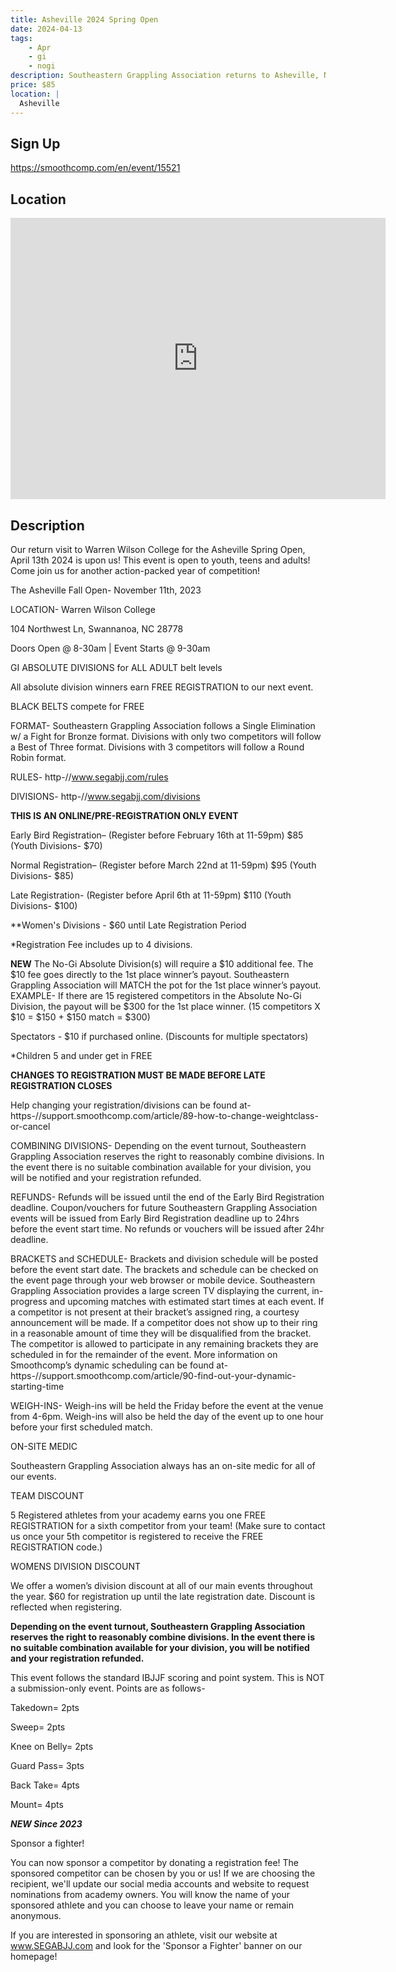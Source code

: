 ```yaml
---
title: Asheville 2024 Spring Open
date: 2024-04-13
tags:
    - Apr
    - gi 
    - nogi 
description: Southeastern Grappling Association returns to Asheville, NC on April 13th, 2024 for The Asheville Spring Open!
price: $85
location: |
  Asheville
---
```

## Sign Up
https://smoothcomp.com/en/event/15521

## Location
<iframe src="https://www.google.com/maps/embed?pb=!1m18!1m12!1m3!1d12345.6789!2d-82.4432425!3d35.6138592!2m3!1f0!2f0!3f0!3m2!1i1024!2i768!4f13.1!3m3!1m2!1s0x0%3A0x0!2z35.6138592!5e0!3m2!1sen!2sus!4v1234567890" width="600" height="450" style="border:0;" allowfullscreen="" loading="lazy"></iframe>

## Description
Our return visit to Warren Wilson College for the Asheville Spring Open, April 13th 2024 is upon us! This event is open to youth, teens and adults! Come join us for another action-packed year of competition!


The Asheville Fall Open- November 11th, 2023


LOCATION- Warren Wilson College


104 Northwest Ln, Swannanoa, NC 28778


Doors Open @ 8-30am | Event Starts @ 9-30am


GI ABSOLUTE DIVISIONS for ALL ADULT belt levels


All absolute division winners earn FREE REGISTRATION to our next event.


BLACK BELTS compete for FREE


FORMAT- Southeastern Grappling Association follows a Single Elimination w/ a Fight for Bronze format. Divisions with only two competitors will follow a Best of Three format. Divisions with 3 competitors will follow a Round Robin format.


RULES- http-//www.segabjj.com/rules


DIVISIONS- http-//www.segabjj.com/divisions


**THIS IS AN ONLINE/PRE-REGISTRATION ONLY EVENT**


Early Bird Registration– (Register before February 16th at 11-59pm) $85 (Youth Divisions- $70)


Normal Registration– (Register before March 22nd at 11-59pm) $95 (Youth Divisions- $85)


Late Registration- (Register before April 6th at 11-59pm) $110 (Youth Divisions- $100)


**Women's Divisions - $60 until Late Registration Period


*Registration Fee includes up to 4 divisions.


**NEW** The No-Gi Absolute Division(s) will require a $10
additional fee. The $10 fee goes directly to the 1st place winner’s
payout. Southeastern Grappling Association will MATCH the pot for the 1st
place winner’s payout. EXAMPLE- If there are 15 registered competitors
in the Absolute No-Gi Division, the payout will be $300 for the 1st
place winner. (15 competitors X $10 = $150 + $150 match = $300)


Spectators - $10 if purchased online. (Discounts for multiple spectators)


*Children 5 and under get in FREE


**CHANGES TO REGISTRATION MUST BE MADE BEFORE LATE REGISTRATION CLOSES**


Help changing your registration/divisions can be found at- https-//support.smoothcomp.com/article/89-how-to-change-weightclass-or-cancel


COMBINING DIVISIONS- Depending on the event turnout, Southeastern Grappling Association reserves the right to reasonably combine divisions. In the event there is no suitable combination available for your division, you will be notified and your registration refunded.


REFUNDS- Refunds will be issued until the end of the Early Bird Registration deadline. Coupon/vouchers for future Southeastern Grappling Association events will be issued from Early Bird Registration deadline up to 24hrs before the event start time. No refunds or vouchers will be issued after 24hr deadline.


BRACKETS and SCHEDULE- Brackets and division schedule will be posted before the event start date. The brackets and schedule can be checked on the event page through your web browser or mobile device. Southeastern Grappling Association provides a large screen TV displaying the current, in-progress and upcoming matches with estimated start times at each event. If a competitor is not present at their bracket’s assigned ring, a courtesy announcement will be made. If a competitor does not show up to their ring in a reasonable amount of time they will be disqualified from the bracket. The competitor is allowed to participate in any remaining brackets they are scheduled in for the remainder of the event. More information on Smoothcomp’s dynamic scheduling can be found at- https-//support.smoothcomp.com/article/90-find-out-your-dynamic-starting-time


WEIGH-INS- Weigh-ins will be held the Friday before the
event at the venue from 4-6pm. Weigh-ins will also be held the day of the event
up to one hour before your first scheduled match.


ON-SITE MEDIC


Southeastern Grappling Association always has an on-site
medic for all of our events.


TEAM DISCOUNT


5 Registered athletes from your academy earns you one FREE REGISTRATION for a sixth competitor from your team! (Make sure to contact us once your 5th competitor is registered to receive the FREE REGISTRATION code.)


WOMENS DIVISION DISCOUNT


We offer a women’s division discount at all of our main events throughout the year. $60 for registration up until the late registration date. Discount is reflected when registering.


**Depending on the event turnout, Southeastern Grappling Association reserves the right to reasonably combine divisions. In the event there is no suitable combination available for your division, you will be notified and your registration refunded.**


This event follows the standard IBJJF scoring and point system. This is NOT a submission-only event. Points are as follows-


Takedown= 2pts


Sweep= 2pts


Knee on Belly= 2pts


Guard Pass= 3pts


Back Take= 4pts


Mount= 4pts


***NEW Since 2023***


Sponsor a fighter!


You can now sponsor a competitor by donating a registration fee! The sponsored competitor can be chosen by you or us! If we are choosing the recipient, we'll update our social media accounts and website to request nominations from academy owners. You will know the name of your sponsored athlete and you can choose to leave your name or remain anonymous.


If you are interested in sponsoring an athlete, visit our website at www.SEGABJJ.com and look for the 'Sponsor a Fighter' banner on our homepage!